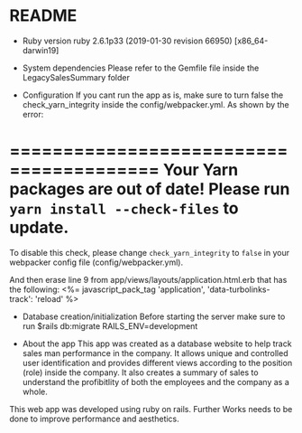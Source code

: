 # README


* Ruby version
ruby 2.6.1p33 (2019-01-30 revision 66950) [x86_64-darwin19]

* System dependencies
Please refer to the Gemfile file inside the LegacySalesSummary folder

* Configuration
If you cant run the app as is, make sure to turn false the check_yarn_integrity inside the config/webpacker.yml.
As shown by the error:

========================================
  Your Yarn packages are out of date!
  Please run `yarn install --check-files` to update.
========================================


To disable this check, please change `check_yarn_integrity`
to `false` in your webpacker config file (config/webpacker.yml).

And then erase line 9 from app/views/layouts/application.html.erb that has the following:
<%= javascript_pack_tag 'application', 'data-turbolinks-track': 'reload' %>


* Database creation/initialization
Before starting the server make sure to run $rails db:migrate RAILS_ENV=development

* About the app
This app was created as a database website to help track sales man performance in the company. It allows unique and controlled user identification and provides different views according to the position (role) inside the company. It also creates a summary of sales to understand the profibitlity of both the employees and the company as a whole.

This web app was developed using ruby on rails. Further Works needs to be done to improve performance and aesthetics.





